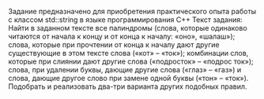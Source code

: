 Задание предназначено для приобретения практического опыта работы с классом 
std::string в языке программирования С++
Текст задания: 
Найти в заданном тексте все палиндромы (слова, которые одинаково 
читаются от начала к концу и от конца к началу: «оно», «шалаш»); слова, 
которые при прочтении от конца к началу дают другие существующие в этом 
тексте слова («кот» – «ток»); комбинации слов, которые при слиянии дают 
другие слова («подросток» – «подрос ток»); слова, при удалении буквы, 
дающие другие слова («глаз» – «газ») и слова, дающие другое слово при 
замене одной буквы («тон» – «ток»). Подобрать и реализовать два-три 
варианта других подобных правил. 